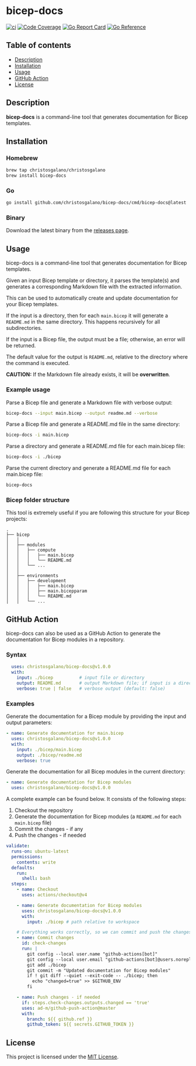 # bicep-docs

[![ci](https://github.com/christosgalano/bicep-docs/actions/workflows/ci.yaml/badge.svg?branch=main&event=push)](https://github.com/christosgalano/bicep-docs/actions/workflows/ci.yaml)
[![Code Coverage](https://img.shields.io/badge/coverage-93.1%25-31C754)](https://img.shields.io/badge/coverage-93.1%25-31C754)
[![Go Report Card](https://goreportcard.com/badge/github.com/christosgalano/bicep-docs)](https://goreportcard.com/report/github.com/christosgalano/bicep-docs)
[![Go Reference](https://pkg.go.dev/badge/github.com/christosgalano/bicep-docs.svg)](https://pkg.go.dev/github.com/christosgalano/bicep-docs)

## Table of contents

- [Description](#description)
- [Installation](#installation)
- [Usage](#usage)
- [GitHub Action](#github-action)
- [License](#license)

## Description

**bicep-docs** is a command-line tool that generates documentation for Bicep templates.

## Installation

### Homebrew

```bash
brew tap christosgalano/christosgalano
brew install bicep-docs
```

### Go

```bash
go install github.com/christosgalano/bicep-docs/cmd/bicep-docs@latest
```

### Binary

Download the latest binary from the [releases page](https://github.com/christosgalano/bicep-docs/releases/latest).

## Usage

bicep-docs is a command-line tool that generates documentation for Bicep templates.

Given an input Bicep template or directory, it parses the template(s) and generates a corresponding Markdown file with the extracted information.

This can be used to automatically create and update documentation for your Bicep templates.

If the input is a directory, then for each `main.bicep` it will generate a `README.md` in the same directory. This happens recursively for all subdirectories.

If the input is a Bicep file, the output must be a file; otherwise, an error will be returned.

The default value for the output is `README.md`, relative to the directory where the command is executed.

**CAUTION:** If the Markdown file already exists, it will be **overwritten**.

### Example usage

Parse a Bicep file and generate a Markdown file with verbose output:

```bash
bicep-docs --input main.bicep --output readme.md --verbose
```

Parse a Bicep file and generate a README.md file in the same directory:

```bash
bicep-docs -i main.bicep
```

Parse a directory and generate a README.md file for each main.bicep file:

```bash
bicep-docs -i ./bicep
```

Parse the current directory and generate a README.md file for each main.bicep file:

```bash
bicep-docs
```

### Bicep folder structure

This tool is extremely useful if you are following this structure for your Bicep projects:

```text
.
├── bicep
│   │
│   ├── modules
│   │   ├── compute
│   │   │   ├── main.bicep
│   │   │   └── README.md
│   │   └── ...
│   │
│   ├── environments
│   │   ├── development
│   │   │   ├── main.bicep
│   │   │   ├── main.bicepparam
│   │   │   └── README.md
│   │   └── ...
```

## GitHub Action

bicep-docs can also be used as a GitHub Action to generate the documentation for Bicep modules in a repository.

### Syntax

```yaml
  uses: christosgalano/bicep-docs@v1.0.0
  with:
    input: ./bicep          # input file or directory
    output: README.md       # output Markdown file; if input is a directory, this parameter is ignored
    verbose: true | false   # verbose output (default: false)
```

### Examples

Generate the documentation for a Bicep module by providing the input and output parameters:

```yaml
- name: Generate documentation for main.bicep
  uses: christosgalano/bicep-docs@v1.0.0
  with:
    input: ./bicep/main.bicep
    output: ./bicep/readme.md
    verbose: true
```

Generate the documentation for all Bicep modules in the current directory:

```yaml
- name: Generate documentation for Bicep modules
  uses: christosgalano/bicep-docs@v1.0.0
```

A complete example can be found below. It consists of the following steps:

1. Checkout the repository
2. Generate the documentation for Bicep modules (a `README.md` for each `main.bicep` file)
3. Commit the changes - if any
4. Push the changes - if needed

```yaml
validate:
  runs-on: ubuntu-latest
  permissions:
    contents: write
  defaults:
    run:
      shell: bash
  steps:
    - name: Checkout
      uses: actions/checkout@v4

    - name: Generate documentation for Bicep modules
      uses: christosgalano/bicep-docs@v1.0.0
      with:
        input: ./bicep # path relative to workspace

    # Everything works correctly, so we can commit and push the changes - if any.
    - name: Commit changes
      id: check-changes
      run: |
        git config --local user.name "github-actions[bot]"
        git config --local user.email "github-actions[bot]@users.noreply.github.com"
        git add ./bicep
        git commit -m "Updated documentation for Bicep modules"
        if ! git diff --quiet --exit-code -- ./bicep; then
          echo "changed=true" >> $GITHUB_ENV
        fi

    - name: Push changes - if needed
      if: steps.check-changes.outputs.changed == 'true'
      uses: ad-m/github-push-action@master
      with:
        branch: ${{ github.ref }}
        github_token: ${{ secrets.GITHUB_TOKEN }}
```

## License

This project is licensed under the [MIT License](LICENSE).
